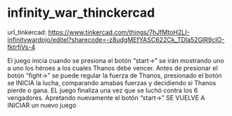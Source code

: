# infinity_war_thinckercad

url_tinkercad: https://www.tinkercad.com/things/7hJfMtoH2LI-infinitywardojo/editel?sharecode=-z8udgMEfYASC622Ck_TDla52GlR9cIO-fktrfiVs-4


El juego inicia cuando se presiona el botón “start->” se irán mostrando uno a uno los héroes a los cuales Thanos debe vencer. Antes de presionar el botón “fight->” se puede regular la fuerza de Thanos, presionado el botón se INICIA la lucha, comparando amabas fuerzas y decidiendo si Thanos pierde o gana. EL juego finaliza una vez que se luchó contra los 6 vengadores. Apretando nuevamente el botón “start->” SE VUELVE A INICIAR un nuevo juego